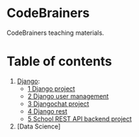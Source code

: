 # CodeBrainers
CodeBrainers teaching materials.

# Table of contents
1. [Django](https://github.com/Szymon-Budziak/CodeBrainers/tree/main/Django):
   - [1 Django project](https://github.com/Szymon-Budziak/CodeBrainers/tree/main/Django/1_Django_project)
   - [2 Django user management](https://github.com/Szymon-Budziak/CodeBrainers/tree/main/Django/2_Django_user_management)
   - [3 Djangochat project](https://github.com/Szymon-Budziak/CodeBrainers/tree/main/Django/3_Djangochat)
   - [4 Django rest](https://github.com/Szymon-Budziak/CodeBrainers/tree/main/Django/4_DRF/django_rest)
   - [5 School REST API backend project](https://github.com/Szymon-Budziak/CodeBrainers/tree/main/Django/5_school-backend-drf)
2. [Data Science]
